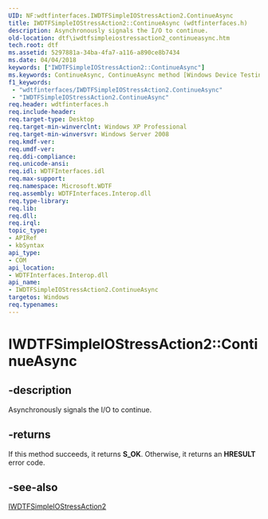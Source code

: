 ```yaml
---
UID: NF:wdtfinterfaces.IWDTFSimpleIOStressAction2.ContinueAsync
title: IWDTFSimpleIOStressAction2::ContinueAsync (wdtfinterfaces.h)
description: Asynchronously signals the I/O to continue.
old-location: dtf\iwdtfsimpleiostressaction2_continueasync.htm
tech.root: dtf
ms.assetid: 5297881a-34ba-4fa7-a116-a890ce8b7434
ms.date: 04/04/2018
keywords: ["IWDTFSimpleIOStressAction2::ContinueAsync"]
ms.keywords: ContinueAsync, ContinueAsync method [Windows Device Testing Framework], ContinueAsync method [Windows Device Testing Framework],IWDTFSimpleIOStressAction2 interface, IWDTFSimpleIOStressAction2 interface [Windows Device Testing Framework],ContinueAsync method, IWDTFSimpleIOStressAction2.ContinueAsync, IWDTFSimpleIOStressAction2::ContinueAsync, Microsoft.WDTF.IWDTFSimpleIOStressAction2.ContinueAsync, Microsoft::WDTF::IWDTFSimpleIOStressAction2::ContinueAsync, dtf.iwdtfsimpleiostressaction2_continueasync, wdtfinterfaces/IWDTFSimpleIOStressAction2::ContinueAsync
f1_keywords:
 - "wdtfinterfaces/IWDTFSimpleIOStressAction2.ContinueAsync"
 - "IWDTFSimpleIOStressAction2.ContinueAsync"
req.header: wdtfinterfaces.h
req.include-header: 
req.target-type: Desktop
req.target-min-winverclnt: Windows XP Professional
req.target-min-winversvr: Windows Server 2008
req.kmdf-ver: 
req.umdf-ver: 
req.ddi-compliance: 
req.unicode-ansi: 
req.idl: WDTFInterfaces.idl
req.max-support: 
req.namespace: Microsoft.WDTF
req.assembly: WDTFInterfaces.Interop.dll
req.type-library: 
req.lib: 
req.dll: 
req.irql: 
topic_type:
- APIRef
- kbSyntax
api_type:
- COM
api_location:
- WDTFInterfaces.Interop.dll
api_name:
- IWDTFSimpleIOStressAction2.ContinueAsync
targetos: Windows
req.typenames: 
---
```


# IWDTFSimpleIOStressAction2::ContinueAsync


## -description


Asynchronously signals the I/O to continue.


## -returns



If this method succeeds, it returns **S_OK**. Otherwise, it returns an **HRESULT** error code.




## -see-also




<a href="https://docs.microsoft.com/windows-hardware/drivers/ddi/wdtfinterfaces/nn-wdtfinterfaces-iwdtfsimpleiostressaction2">IWDTFSimpleIOStressAction2</a>
 

 

